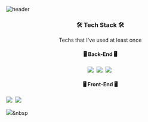 ![header](https://capsule-render.vercel.app/api?type=waving&color=0:C8ECCE,100:91C69B&height=300&section=header&text=OhzL%20GitHub&fontSize=80&fontColor=FFFAFA&desc=A%20new%20developer%20who%20enjoys%20learning!&DescSize=90!&fontAlign=50&fontAlignY=40&descAlign=58&descAlignY=53) 



<h3 align="center">🛠 Tech Stack 🛠</h3>

<p align="center"> Techs that I've used at least once </p>


<h4 align="center"> 🖥 Back-End 🖥 </h4>
<p align="center">
  <img src="https://img.shields.io/badge/Java-007396?style=flat-square&logo=Java&logoColor=white"/></a>&nbsp 
   <img src="https://img.shields.io/badge/SpringBoot-6DB33F?style=flat-square&logo=Spring&logoColor=white"/></a>&nbsp 
  <img src="https://img.shields.io/badge/Python-3766AB?style=flat-square&logo=Python&logoColor=white"/></a>&nbsp 
  <br>
  <h4 align="center"> 🖥 Front-End 🖥 </h4>
   <img src="https://img.shields.io/badge/Javascript-ffb13b?style=flat-square&logo=javascript&logoColor=white"/></a>&nbsp 
  <img src="https://img.shields.io/badge/css-1572B6?style=flat-square&logo=css3&logoColor=white"/></a>&nbsp 

  <img src="https://img.shields.io/badge/aws-333664?style=flat-square&logo=amazon-aws&logoColor=white"/></a>&nbsp 
</p>
